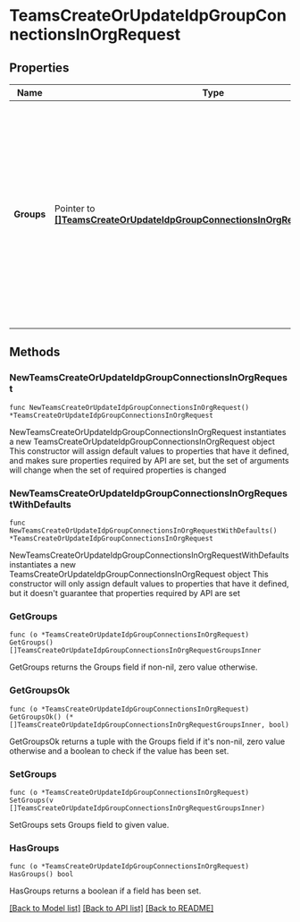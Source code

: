 # TeamsCreateOrUpdateIdpGroupConnectionsInOrgRequest

## Properties

Name | Type | Description | Notes
------------ | ------------- | ------------- | -------------
**Groups** | Pointer to [**[]TeamsCreateOrUpdateIdpGroupConnectionsInOrgRequestGroupsInner**](TeamsCreateOrUpdateIdpGroupConnectionsInOrgRequestGroupsInner.md) | The IdP groups you want to connect to a GitHub team. When updating, the new &#x60;groups&#x60; object will replace the original one. You must include any existing groups that you don&#39;t want to remove. | [optional] 

## Methods

### NewTeamsCreateOrUpdateIdpGroupConnectionsInOrgRequest

`func NewTeamsCreateOrUpdateIdpGroupConnectionsInOrgRequest() *TeamsCreateOrUpdateIdpGroupConnectionsInOrgRequest`

NewTeamsCreateOrUpdateIdpGroupConnectionsInOrgRequest instantiates a new TeamsCreateOrUpdateIdpGroupConnectionsInOrgRequest object
This constructor will assign default values to properties that have it defined,
and makes sure properties required by API are set, but the set of arguments
will change when the set of required properties is changed

### NewTeamsCreateOrUpdateIdpGroupConnectionsInOrgRequestWithDefaults

`func NewTeamsCreateOrUpdateIdpGroupConnectionsInOrgRequestWithDefaults() *TeamsCreateOrUpdateIdpGroupConnectionsInOrgRequest`

NewTeamsCreateOrUpdateIdpGroupConnectionsInOrgRequestWithDefaults instantiates a new TeamsCreateOrUpdateIdpGroupConnectionsInOrgRequest object
This constructor will only assign default values to properties that have it defined,
but it doesn't guarantee that properties required by API are set

### GetGroups

`func (o *TeamsCreateOrUpdateIdpGroupConnectionsInOrgRequest) GetGroups() []TeamsCreateOrUpdateIdpGroupConnectionsInOrgRequestGroupsInner`

GetGroups returns the Groups field if non-nil, zero value otherwise.

### GetGroupsOk

`func (o *TeamsCreateOrUpdateIdpGroupConnectionsInOrgRequest) GetGroupsOk() (*[]TeamsCreateOrUpdateIdpGroupConnectionsInOrgRequestGroupsInner, bool)`

GetGroupsOk returns a tuple with the Groups field if it's non-nil, zero value otherwise
and a boolean to check if the value has been set.

### SetGroups

`func (o *TeamsCreateOrUpdateIdpGroupConnectionsInOrgRequest) SetGroups(v []TeamsCreateOrUpdateIdpGroupConnectionsInOrgRequestGroupsInner)`

SetGroups sets Groups field to given value.

### HasGroups

`func (o *TeamsCreateOrUpdateIdpGroupConnectionsInOrgRequest) HasGroups() bool`

HasGroups returns a boolean if a field has been set.


[[Back to Model list]](../README.md#documentation-for-models) [[Back to API list]](../README.md#documentation-for-api-endpoints) [[Back to README]](../README.md)


